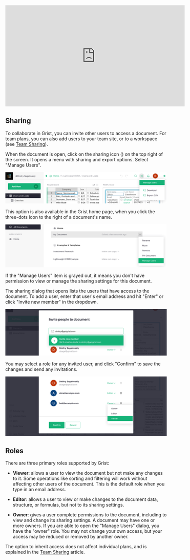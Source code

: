 <iframe width="560" height="315" src="https://www.youtube.com/embed/WCF9FpQeEjk?rel=0" frameborder="0" allow="accelerometer; autoplay; encrypted-media; gyroscope; picture-in-picture" allowfullscreen></iframe>

## Sharing

To collaborate in Grist, you can invite other users to access a document. For team plans,
you can also add users to your team site, or to a workspace (see
[Team Sharing](team-sharing.md)).

When the document is open, click on the sharing icon
(<span class="grist-icon" style="--icon: var(--icon-Share)"></span>)
on the top right of the screen. It opens a menu with sharing and export
options. Select "Manage Users".

![sharing-doc-menu](images/sharing/sharing-doc-menu.png)

This option is also available in the Grist home page, when you click the three-dots icon to the right of a document's name.

![sharing-doclist-menu](images/sharing/sharing-doclist-menu.png)

If the "Manage Users" item is grayed out, it means you don't have permission to
view or manage the sharing settings for this document.

The sharing dialog that opens lists the users that have access to the
document. To add a user, enter that user's email address and hit "Enter" or click
"Invite new member" in the dropdown.

![sharing-add-user](images/sharing/sharing-add-user.png)

You may select a role for any invited user, and click "Confirm" to save the changes and send any invitations.

![sharing-roles](images/sharing/sharing-roles.png)

## Roles

There are three primary roles supported by Grist:

- **Viewer**: allows a user to view the document but not make any changes to
  it. Some operations like sorting and filtering will work without affecting
  other users of the document. This is the default role when you type in an email address.

- **Editor**: allows a user to view or make changes to the document data, structure, or formulas,
  but not to its sharing settings.

- **Owner**: gives a user complete permissions to the document, including to view and change its
  sharing settings. A document may have one or more owners. If you are able to open the
  "Manage Users" dialog, you have the "owner" role. You may not change your own
  access, but your access may be reduced or removed by another owner.


The option to inherit access does not affect individual plans, and is explained
in the [Team Sharing](team-sharing.md) article.
